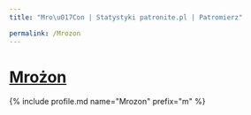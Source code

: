 ```yaml
---
title: "Mro\u017Con | Statystyki patronite.pl | Patromierz"

permalink: /Mrozon
---
```


# [Mrożon](https://patronite.pl/Mrozon)

{% include profile.md name="Mrozon" prefix="m" %}
